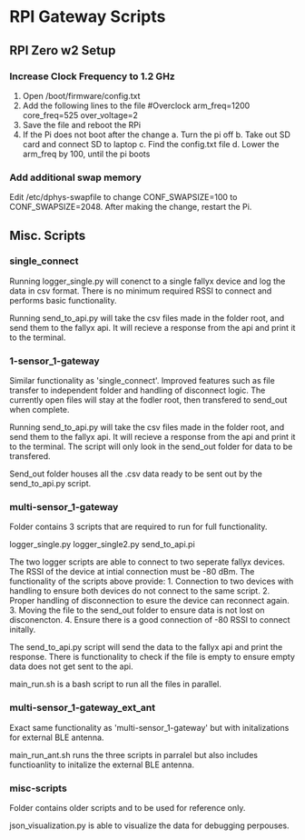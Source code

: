 # RPI Gateway Scripts


## RPI Zero w2 Setup 
### Increase Clock Frequency to 1.2 GHz
1. Open /boot/firmware/config.txt
2. Add the following lines to the file
   #Overclock
   arm_freq=1200
   core_freq=525
   over_voltage=2
3. Save the file and reboot the RPi
4. If the Pi does not boot after the change
   a. Turn the pi off
   b. Take out SD card and connect SD to laptop
   c. Find the config.txt file
   d. Lower the arm_freq by 100, until the pi boots

### Add additional swap memory
Edit /etc/dphys-swapfile to change CONF_SWAPSIZE=100 to CONF_SWAPSIZE=2048. After making the change, restart the Pi.

## Misc. Scripts

### single_connect

Running logger_single.py will conenct to a single fallyx device and log the data
in csv format. There is no minimum required RSSI to connect and performs basic
functionality.

Running send_to_api.py will take the csv files made in the folder root, and send them
to the fallyx api. It will recieve a response from the api and print it to the terminal.

### 1-sensor_1-gateway

Similar functionality as 'single_connect'. Improved features such as file transfer
to independent folder and handling of disconnect logic. The currently open files
will stay at the fodler root, then transfered to send_out when complete.

Running send_to_api.py will take the csv files made in the folder root, and send them
to the fallyx api. It will recieve a response from the api and print it to the terminal.
The script will only look in the send_out folder for data to be transfered.

Send_out folder houses all the .csv data ready to be sent out by the send_to_api.py script.

### multi-sensor_1-gateway

Folder contains 3 scripts that are required to run for full functionality.

logger_single.py
logger_single2.py
send_to_api.pi

The two logger scripts are able to connect to two seperate fallyx devices.
The RSSI of the device at intial connection must be -80 dBm.
The functionality of the scripts above provide:
    1. Connection to two devices with handling to ensure both devices do not connect
        to the same script.
    2. Proper handling of disconnection to esure the device can reconnect again.
    3. Moving the file to the send_out folder to ensure data is not lost on disconencton.
    4. Ensure there is a good connection of -80 RSSI to connect initally.

The send_to_api.py script will send the data to the fallyx api and print the response.
There is functionality to check if the file is empty to ensure empty data does not
get sent to the api.

main_run.sh is a bash script to run all the files in parallel. 


### multi-sensor_1-gateway_ext_ant

Exact same functionality as 'multi-sensor_1-gateway' but with initalizations
for external BLE antenna.

main_run_ant.sh runs the three scripts in parralel but also includes functioanlity
to initalize the external BLE antenna.

### misc-scripts

Folder contains older scripts and to be used for reference only. 

json_visualization.py is able to visualize the data
for debugging perpouses.


